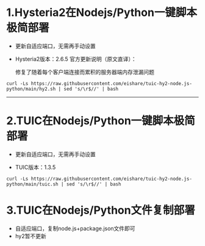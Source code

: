 # 1.Hysteria2在Nodejs/Python一键脚本极简部署

* 更新自适应端口，无需再手动设置

* Hysteria2版本：2.6.5 官方更新说明（原文直译）：

  修复了随着每个客户端连接而累积的服务器端内存泄漏问题

```
curl -Ls https://raw.githubusercontent.com/eishare/tuic-hy2-node.js-python/main/hy2.sh | sed 's/\r$//' | bash
```


---------------------------------------

# 2.TUIC在Nodejs/Python一键脚本极简部署

* 更新自适应端口，无需再手动设置

* TUIC版本：1.3.5

```
curl -Ls https://raw.githubusercontent.com/eishare/tuic-hy2-node.js-python/main/tuic.sh | sed 's/\r$//' | bash
```

# 3.TUIC在Nodejs/Python文件复制部署
* 自适应端口，复制node.js+package.json文件即可
* hy2暂不更新

